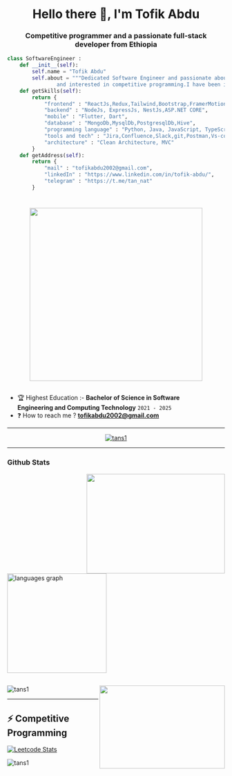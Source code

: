 <h1 align="center">Hello there 👋, I'm Tofik  Abdu </h1>
<h3 align="center">Competitive programmer and a passionate full-stack developer from Ethiopia</h3>

``` python
class SoftwareEngineer :
	def __init__(self):
	    self.name = "Tofik Abdu"
	    self.about = """Dedicated Software Engineer and passionate about learning new things
			    and interested in competitive programming.I have been in touch with coding for many years."""
	def getSkills(self):
		return {
			"frontend" : "ReactJs,Redux,Tailwind,Bootstrap,FramerMotion,Emotion,JS,",
			"backend" : "NodeJs, ExpressJs, NestJs,ASP.NET CORE",
			"mobile" : "Flutter, Dart",
			"database" : "MongoDb,MysqlDb,PostgresqlDb,Hive",
			"programming language" : "Python, Java, JavaScript, TypeScript,Dart,C#"
			"tools and tech" : "Jira,Confluence,Slack,git,Postman,Vs-code",
			"architecture" : "Clean Architecture, MVC"
		}
	def getAddress(self):
		return {
			"mail" : "tofikabdu2002@gmail.com",
			"linkedIn" : "https://www.linkedin.com/in/tofik-abdu/",
			"telegram" : "https://t.me/tan_nat"
		}
 ```
#
<p align="center" >
<img align="center" height="400" max-width = "900" src="https://media.giphy.com/media/v1.Y2lkPTc5MGI3NjExNDFvZzdxYjY3ZjFzenhxeDF6NGN5aTNwbzdicXh6aG41M3Bucm44ZCZlcD12MV9pbnRlcm5hbF9naWZfYnlfaWQmY3Q9Zw/BemKqR9RDK4V2/giphy.gif"  />
</p>

##
<div style="margin-right: 30px;">
	

 - 🏆 Highest Education :- **Bachelor of Science in Software Engineering and Computing Technology**  `2021 - 2025`
 - ❓ How to reach me ? **tofikabdu2002@gmail.com**

</div>
 
---
<p align="center"> <a href="https://github.com/ryo-ma/github-profile-trophy"><img src="https://github-profile-trophy.vercel.app/?username=tans1" alt="tans1" /></a> </p>


---
### Github Stats
<img align="right" height="230" width = "320" src="https://media.giphy.com/media/12W5Sg2koWYnwA/giphy.gif"  />
<div align="left">
  
 <img src="https://github-readme-stats.vercel.app/api/top-langs?username=tans1&locale=en&hide_title=false&layout=compact&card_width=410&langs_count=7&theme=dracula&hide_border=false" height="230" alt="languages graph"  />
</div>


##

<img align="right" height="192" width = "290" src="https://media.giphy.com/media/ynx1sj5Wz2atO/giphy.gif"  />
<p><img align="center" src="https://github-readme-streak-stats.herokuapp.com/?user=tans1&" alt="tans1" /></p>


---


## ⚡ Competitive Programming

[![Leetcode Stats](https://leetcard.jacoblin.cool/tofikabdu2002?font=milonga)](https://leetcode.com/tofikabdu2002/)
&nbsp;  

<img align="left" src="https://komarev.com/ghpvc/?username=tans1&label=Profile%20views&color=0e75b6&style=flat" alt="tans1" /> 
